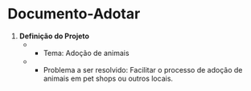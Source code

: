 # Documento-Adotar

1. **Definição do Projeto**
    - * Tema:  Adoção de animais
    - * Problema a ser resolvido:  Facilitar o processo de adoção de animais em pet shops ou outros locais.
